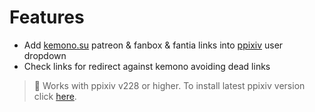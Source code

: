 # Features

- Add [kemono.su](https://kemono.su) patreon & fanbox & fantia links into [ppixiv](https://greasyfork.org/en/scripts/370418-ppixiv-for-pixiv) user dropdown
- Check links for redirect against kemono avoiding dead links

> :memo: Works with ppixiv v228 or higher. To install latest ppixiv version click [here](https://ppixiv.org/install).
